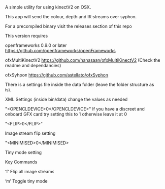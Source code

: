 A simple utility for using kinectV2 on OSX.

This app will send the colour, depth and IR streams over syphon.

For a precompiled binary visit the releases section of this repo



This version requires 

openframeworks 0.9.0 or later
https://github.com/openframeworks/openFrameworks

ofxMultiKinectV2 
https://github.com/hanasaan/ofxMultiKinectV2
(Check the readme and dependancies)

ofxSyhpon
https://github.com/astellato/ofxSyphon

There is a settings file inside the data folder (leave the folder structure as is).

XML Settings (inside bin/data) change the values as needed

"\<OPENCLDEVICE\>0\</OPENCLDEVICE\>"
If you have a discreet and onboard GFX card try setting this to 1 otherwise leave it at 0

"\<FLIP\>0\</FLIP\>"

Image stream flip setting

"\<MINIMISED\>0\</MINIMISED\>

Tiny mode setting



Key Commands

‘f’ Flip all image streams

‘m’ Toggle tiny mode


	
